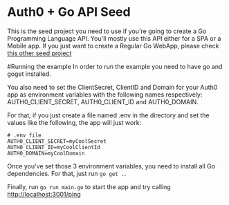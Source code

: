 # Auth0 + Go API Seed
This is the seed project you need to use if you're going to create a Go Programming Language API. You'll mostly use this API either for a SPA or a Mobile app. If you just want to create a Regular Go WebApp, please check [this other seed project](https://github.com/auth0/auth0-golanglang/tree/master/examples/regular-web-app)

#Running the example
In order to run the example you need to have go and goget installed.

You also need to set the ClientSecret, ClientID and Domain for your Auth0 app as environment variables with the following names respectively: AUTH0_CLIENT_SECRET, AUTH0_CLIENT_ID and AUTH0_DOMAIN.

For that, if you just create a file named .env in the directory and set the values like the following, the app will just work:

````
# .env file
AUTH0_CLIENT_SECRET=myCoolSecret
AUTH0_CLIENT_ID=myCoolClientId
AUTH0_DOMAIN=myCoolDomain
````

Once you've set those 3 environment variables, you need to install all Go dependencies. For that, just run `go get .`.

Finally, run `go run main.go` to start the app and try calling [http://localhost:3001/ping](http://localhost:3001/ping)